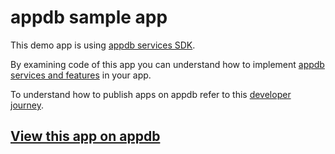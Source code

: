 # appdb sample app

This demo app is using [appdb services SDK](https://github.com/appdb-official/AppdbSDK).

By examining code of this app you can understand how to implement [appdb services and features](https://rtfm.dbservices.to/#/services-and-features/overview) in your app.

To understand how to publish apps on appdb refer to this [developer journey](https://rtfm.dbservices.to/#/developer-apps-publishing/journey).

## [View this app on appdb](https://appdb.to/details/43becd98b8dd46d67e2ac563de95e7f2379d7d4d)
